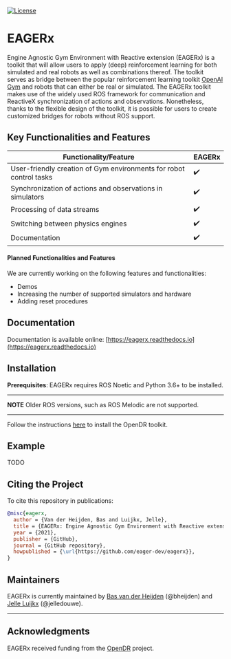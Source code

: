 [![License](https://img.shields.io/badge/License-Apache_2.0-blue.svg)](https://opensource.org/licenses/Apache-2.0)

# EAGERx

Engine Agnostic Gym Environment with Reactive extension (EAGERx) is a toolkit that will allow users to apply (deep) reinforcement learning for both simulated and real robots as well as combinations thereof.
The toolkit serves as bridge between the popular reinforcement learning toolkit [OpenAI Gym](https://gym.openai.com/) and robots that can either be real or simulated.
The EAGERx toolkit makes use of the widely used ROS framework for communication and ReactiveX synchronization of actions and observations.
Nonetheless, thanks to the flexible design of the toolkit, it is possible for users to create customized bridges for robots without ROS support.

## Key Functionalities and Features


| **Functionality/Feature**                                           | **EAGERx**         |
| ------------------------------------------------------------------- | -------------------|
| User-friendly creation of Gym environments for robot control tasks  | :heavy_check_mark: |
| Synchronization of actions and observations in simulators           | :heavy_check_mark: |
| Processing of data streams                                          | :heavy_check_mark: |
| Switching between physics engines                                   | :heavy_check_mark: |
| Documentation                                                       | :heavy_check_mark: |

#### Planned Functionalities and Features
We are currently working on the following features and functionalities:
- Demos
- Increasing the number of supported simulators and hardware
- Adding reset procedures

## Documentation

Documentation is available online: [https://eagerx.readthedocs.io](https://eagerx.readthedocs.io)


## Installation

**Prerequisites**: EAGERx requires ROS Noetic and Python 3.6+ to be installed.

---
**NOTE**
Older ROS versions, such as ROS Melodic are not supported.

---

Follow the instructions [here](https://github.com/tasostefas/opendr_internal/wiki/Development-System-Setup/) to install the OpenDR toolkit.

## Example

TODO


## Citing the Project

To cite this repository in publications:
```bibtex
@misc{eagerx,
  author = {Van der Heijden, Bas and Luijkx, Jelle},
  title = {EAGERx: Engine Agnostic Gym Environment with Reactive extension},
  year = {2021},
  publisher = {GitHub},
  journal = {GitHub repository},
  howpublished = {\url{https://github.com/eager-dev/eagerx}},
}
```

## Maintainers

EAGERx is currently maintained by [Bas van der Heijden](https://github.com/bheijden) (@bheijden) and [Jelle Luijkx](https://github.com/jelledouwe) (@jelledouwe).

---


## Acknowledgments


EAGERx received funding from the [OpenDR](https://opendr.eu/) project.
